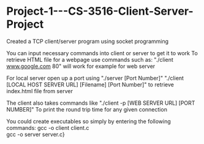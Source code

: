# Project-1---CS-3516-Client-Server-Project
Created a TCP client/server program using socket programming

You can input necessary commands into client or server to get it to work
To retrieve HTML file for a webpage use commands such as:
"./client www.google.com 80" will work for example for web server

For local server open up a port using
"./server [Port Number]"
"./client [LOCAL HOST SERVER URL] [Filename] [Port Number]" to retrieve index.html file from server
  
The client also takes commands like
"./client -p [WEB SERVER URL] [PORT NUMBER]" To print the round trip time for any given connection

You could create executables so simply by entering the following commands:
gcc -o client client.c\
gcc -o server server.c}
